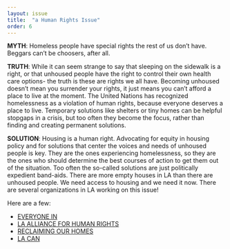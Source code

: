 ```yaml
---
layout: issue
title:  "a Human Rights Issue"
order: 6
---
```

<strong>MYTH</strong>: Homeless people have special rights the rest of us don’t have. Beggars can’t be choosers, after all.

<strong>TRUTH</strong>: While it can seem strange to say that sleeping on the sidewalk is a right, or that unhoused people have the right to control their own health care options- the truth is these are rights we all have. Becoming unhoused doesn’t mean you surrender your rights, it just means you can’t afford a place to live at the moment. The United Nations has recognized homelessness as a violation of human rights, because everyone deserves a place to live. Temporary solutions like shelters or tiny homes can be helpful stopgaps in a crisis, but too often they become the focus, rather than finding and creating permanent solutions.

<strong>SOLUTION</strong>: Housing is a human right. Advocating for equity in housing policy and for solutions that center the voices and needs of unhoused people is key. They are the ones experiencing homelessness, so they are the ones who should determine the best courses of action to get them out of the situation. Too often the so-called solutions are just politically expedient band-aids. There are more empty houses in LA than there are unhoused people. We need access to housing and we need it now. There are several organizations in LA working on this issue!

Here are a few:

- [EVERYONE IN](https://everyoneinla.org/get-involved/)
- [LA ALLIANCE FOR HUMAN RIGHTS](https://www.la-alliance.org/who_we_are)
- [RECLAIMING OUR HOMES](https://reclaimingourhomes.org/)
- [LA CAN](https://cangress.org/about-us/)
